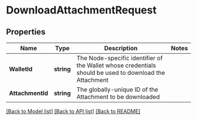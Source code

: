 # DownloadAttachmentRequest

## Properties
Name | Type | Description | Notes
------------ | ------------- | ------------- | -------------
**WalletId** | **string** | The Node-specific identifier of the Wallet whose credentials should be used to download the Attachment | 
**AttachmentId** | **string** | The globally-unique ID of the Attachment to be downloaded | 

[[Back to Model list]](../README.md#documentation-for-models) [[Back to API list]](../README.md#documentation-for-api-endpoints) [[Back to README]](../README.md)


